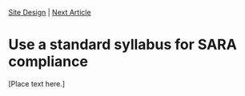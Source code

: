 [<i class="far fa-arrow-alt-circle-left"></i> Site Design](prev-art.html) | [Next Article <i class="fas fa-home"></i>](/cs-vtmit-practices/)

# Use a standard syllabus for SARA compliance

[Place text here.]
